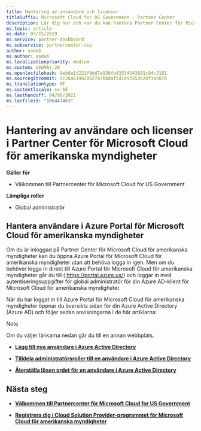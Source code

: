 ```yaml
---
title: Hantering av användare och licenser
titleSuffix: Microsoft Cloud for US Government - Partner Center
description: Lär dig hur och var du kan hantera Partner Center för Microsoft Cloud för amerikanska myndighets partners, kunder och licenser, samt återställning av lösen ord.
ms.topic: article
ms.date: 03/15/2019
ms.service: partner-dashboard
ms.subservice: partnercenter-csp
author: sodeb
ms.author: sodeb
ms.localizationpriority: medium
ms.custom: SEOMAY.20
ms.openlocfilehash: 9eb0a1f221f9dd7e938fb43334543801c94c3181
ms.sourcegitcommit: 3c26a61982082787bbdaf5d1e92553b26f3a5076
ms.translationtype: MT
ms.contentlocale: sv-SE
ms.lasthandoff: 04/06/2021
ms.locfileid: "106441463"
---
```

# <a name="user-and-license-management-in-partner-center-for-microsoft-cloud-for-us-government"></a>Hantering av användare och licenser i Partner Center för Microsoft Cloud för amerikanska myndigheter

**Gäller för**

- Välkommen till Partnercenter för Microsoft Cloud for US Government

**Lämpliga roller**

- Global administratör

## <a name="how-to-manage-users-in-the-azure-portal-for-microsoft-cloud-for-us-government"></a>Hantera användare i Azure Portal för Microsoft Cloud för amerikanska myndigheter

Om du är inloggad på Partner Center för Microsoft Cloud för amerikanska myndigheter kan du öppna Azure Portal för Microsoft Cloud för amerikanska myndigheter utan att behöva logga in igen. Men om du behöver logga in direkt till Azure Portal för Microsoft Cloud för amerikanska myndigheter går du till ( https://portal.azure.us/) och loggar in med autentiseringsuppgifter för global administratör för din Azure AD-klient för Microsoft Cloud för amerikanska myndigheter.

När du har loggat in till Azure Portal för Microsoft Cloud för amerikanska myndigheter öppnar du översikts sidan för din Azure Active Directory (Azure AD) och följer sedan anvisningarna i de här artiklarna:

> [!NOTE]  
> Om du väljer länkarna nedan går du till en annan webbplats. 

-  [**Lägg till nya användare i Azure Active Directory**](/azure/active-directory/active-directory-users-create-azure-portal)

-  [**Tilldela administratörsroller till en användare i Azure Active Directory**](/azure/active-directory/active-directory-users-assign-role-azure-portal)

-  [**Återställa lösen ordet för en användare i Azure Active Directory**](/azure/active-directory/active-directory-users-reset-password-azure-portal)

## <a name="next-steps"></a>Nästa steg

-  [**Välkommen till Partnercenter för Microsoft Cloud for US Government**](partner-center-for-microsoft-us-govt-cloud.md)

-  [**Registrera dig i Cloud Solution Provider-programmet för Microsoft Cloud för amerikanska myndigheter**](enroll-in-csp-for-microsoft-us-govt-cloud.md)